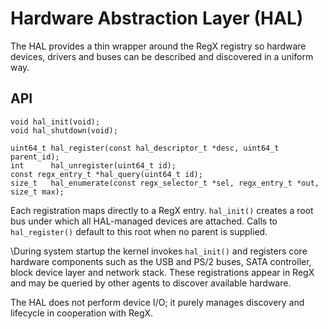 # Hardware Abstraction Layer (HAL)

The HAL provides a thin wrapper around the RegX registry so hardware devices,
drivers and buses can be described and discovered in a uniform way.

## API

```
void hal_init(void);
void hal_shutdown(void);

uint64_t hal_register(const hal_descriptor_t *desc, uint64_t parent_id);
int      hal_unregister(uint64_t id);
const regx_entry_t *hal_query(uint64_t id);
size_t   hal_enumerate(const regx_selector_t *sel, regx_entry_t *out, size_t max);
```

Each registration maps directly to a RegX entry. `hal_init()` creates a
root bus under which all HAL-managed devices are attached. Calls to
`hal_register()` default to this root when no parent is supplied.

\During system startup the kernel invokes `hal_init()` and registers core
hardware components such as the USB and PS/2 buses, SATA controller, block
device layer and network stack. These registrations appear in RegX and may
be queried by other agents to discover available hardware.

The HAL does not perform device I/O; it purely manages discovery and
lifecycle in cooperation with RegX.
